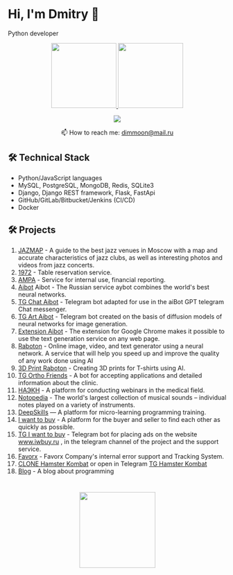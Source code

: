 # Hi, I'm Dmitry 👋
Python developer

<p align='center'>
   <a href="https://github.com/anuraghazra/github-readme-stats">
      <img height=150 src="https://github-readme-stats.vercel.app/api?username=dimmoon69&show_icons=true&show_icons=true&count_private=true&include_all_commits=true"/>
   </a>
   <a href="https://github.com/dimmoon69/github-readme-stats">
      <img height=150 src="https://github-readme-stats.vercel.app/api/top-langs/?username=dimmoon69&layout=compact"/>
   </a>
</p>

<p align='center'>
   <!--<a href="https://www.linkedin.com/in/romankh3/">
       <img src="https://img.shields.io/badge/linkedin-%230077B5.svg?&style=for-the-badge&logo=linkedin&logoColor=white"/>
   </a>-->
   <a href="https://t.me/djangolpython">
       <img src="https://img.shields.io/badge/Telegram-2CA5E0?style=for-the-badge&logo=telegram&logoColor=white"/>
   </a>
<p align='center'>
   📫 How to reach me: <a href='mailto:dimmoon@mail.ru'>dimmoon@mail.ru</a>
</p>


<!--### Key points
*   creator of [Javarush Community](https://github.com/javarushcommunity) and [Template Repository](https://github.com/template-repository) organizations.
*   creator and author of [romankh3](https://t.me/romankh3) telegram channel. Subscribe to recieve messages about my open-source activities.
*   Write posts about software development.
*   Currently working in [Epam Systems](https://www.linkedin.com/company/epam-systems/)-->

## 🛠 Technical Stack
*   Python/JavaScript languages
*   MySQL, PostgreSQL, MongoDB, Redis, SQLite3
*   Django, Django REST framework, Flask, FastApi
*   GitHub/GitLab/Bitbucket/Jenkins (CI/CD)
*   Docker

## 🛠 Projects
1. <a href='https://jazzmap.ru/' target="_blank">JAZMAP</a> - A guide to the best jazz venues in Moscow with a map and accurate characteristics of jazz clubs, as well as interesting photos and videos from jazz concerts.
2. <a href='https://19-72.ru/' target="_blank">1972</a> - Table reservation service.
3. <a href='http://95.214.62.181/' target="_blank">АМРА</a> - Service for internal use, financial reporting.
4. <a href='https://aibot.ru' target="_blank">Aibot</a> Aibot - The Russian service aybot combines the world's best neural networks.
5. <a href='https://t.me/aiBotGPTbot' target="_blank">TG Chat Aibot</a> - Telegram bot adapted for use in the aiBot GPT telegram Chat messenger.
6. <a href='https://t.me/aiBot_artbot' target="_blank">TG Art Aibot</a> - Telegram bot created on the basis of diffusion models of neural networks for image generation.
7. <a href='https://chromewebstore.google.com/detail/aibot-%D0%BA%D0%BE%D0%BF%D0%B8%D1%80%D0%B0%D0%B9%D1%82%D0%B5%D1%80/pcdcbepgmcdbndbdhoklpofehlepohef' target="_blank">Extension Aibot</a> - The extension for Google Chrome makes it possible to use the text generation service on any web page.
8. <a href='https://raboton.ru' target="_blank">Raboton</a> - Online image, video, and text generator using a neural network. A service that will help you speed up and improve the quality of any work done using AI
9. <a href='https://www.print.noscripts.ru' target="_blank">3D Print Raboton</a> - Creating 3D prints for T-shirts using AI.
10. <a href='https://t.me/orthofriends_bot' target="_blank">TG Ortho Friends</a> - A bot for accepting applications and detailed information about the clinic.
11. <a href='https://com-neurology.ru' target="_blank">НАЭКН</a> - A platform for conducting webinars in the medical field.
12. <a href='https://muz.webfact.ru' target="_blank">Notopedia</a> - The world's largest collection of musical sounds – individual notes played on a variety of instruments.
13. <a href='https://deepskills.ru' target="_blank">DeepSkills</a> — A platform for micro-learning programming training.
14. <a href='https://iwbuy.ru' target="_blank">I want to buy</a> - A platform for the buyer and seller to find each other as quickly as possible.
15. <a href='https://t.me/iwbuy' target="_blank">TG I want to buy</a> - Telegram bot for placing ads on the website www.iwbuy.ru , in the telegram channel of the project and the support service.
16. <a href='https://support.favorx.ru' target="_blank">Favorx</a> - Favorx Company's internal error support and Tracking System.
17. <a href='https://hamster.noscripts.ru/' target="_blank">CLONE Hamster Kombat</a> or open in Telegram <a href='https://t.me/clone_hamster_kombat_bot/HamsterKombatCloneApp' target="_blank">TG Hamster Kombat</a>
18. <a href='https://devdomain.ru/' target="_blank">Blog</a> - A blog about programming

<!--### My opensource projects

*   [image-comparison](https://github.com/romankh3/image-comparison) - Published on Maven Central Java Library that compares 2 images with the same sizes and shows the differences visually by drawing rectangles. Some parts of the image can be excluded from the comparison.
*   [JavaRush TelegramBot](https://github.com/javarushcommunity/javarush-telegrambot) - JavaRush Telegram bot from the community to the community
*   [Skyscanner Flight API client](https://github.com/romankh3/skyscanner-flight-api-client) - Published on Maven Central Java Client for a Skyscanner Flight Search API hosted in Rapid API
*   [Flights-monitoring](https://github.com/romankh3/flights-monitoring) - Application for monitoring flight cost based on Skyscanner API-->

<div align="center" style="margin: 40px 0">
   <a href="https://github.com/dimmoon69">
       <img width="175px" src="https://komarev.com/ghpvc/?username=dimmoon69&color=DE002D">
   </a>
</div>
